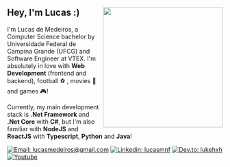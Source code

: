 <div>
<img align="right" src="https://i.imgur.com/AuMxVNk.jpg" width="280" />

## Hey, I'm Lucas :)

I'm Lucas de Medeiros, a Computer Science bachelor by Universidade Federal de Campina Grande (UFCG) and Software Engineer at VTEX. I'm absolutely in love with **Web Development** (frontend and backend), football :soccer: , movies :cinema: and games :video_game:!

Currently, my main development stack is **.Net Framework** and **.Net Core** with **C#**, but I'm also familiar with **NodeJS** and **ReactJS** with **Typescript**, **Python** and **Java**!

[![Email: lucasmedeiros@gmail.com](https://img.shields.io/badge/-Mail-c14438?style=flat-square&logo=Gmail&logoColor=white&link=mailto:lucasmed812@gmail.com)](mailto:lucasmed812@gmail.com)
[![Linkedin: lucasmnf](https://img.shields.io/badge/-LinkedIn-blue?style=flat-square&logo=Linkedin&logoColor=white&link=https://www.linkedin.com/in/lucasmnf/)](https://www.linkedin.com/in/lucasmnf/)
[![Dev.to: lukehxh](https://img.shields.io/badge/-Posts-424B54.svg?style=flat-square&logo=Dev.to&logoColor=FFFFFF&color=424B54)](https://dev.to/lukehxh)
[![Youtube](https://img.shields.io/badge/-Videos-424B54.svg?style=flat-square&logo=youtube&logoColor=FFFFFF&color=BC2C1A)](https://www.youtube.com/channel/UCLlxw0ys56q3t0JJhPOw4-w/videos)

</div>
